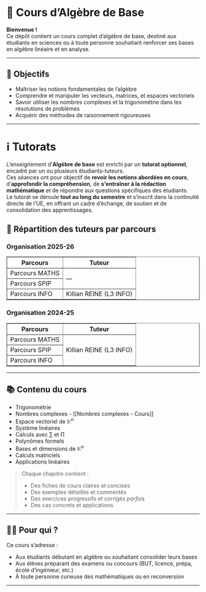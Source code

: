 # 📘 Cours d’Algèbre de Base

**Bienvenue !**  
Ce dépôt contient un cours complet d’algèbre de base, destiné aux étudiants en sciences ou à toute personne souhaitant renforcer ses bases en algèbre linéaire et en analyse.

---

## 🎯 Objectifs
- Maîtriser les notions fondamentales de l’algèbre
- Comprendre et manipuler les vecteurs, matrices, et espaces vectoriels
- Savoir utiliser les nombres complexes et la trigonométrie dans les résolutions de problèmes
- Acquérir des méthodes de raisonnement rigoureuses

---

# ℹ️ Tutorats

L’enseignement d’**Algèbre de base** est enrichi par un **tutorat optionnel**, encadré par un ou plusieurs étudiants-tuteurs.  
Ces séances ont pour objectif de **revoir les notions abordées en cours**, d’**approfondir la compréhension**, de **s'entraîner à la rédaction mathématique** et de répondre aux questions spécifiques des étudiants.  
Le tutorat se déroule **tout au long du semestre** et s’inscrit dans la continuité directe de l’UE, en offrant un cadre d’échange, de soutien et de consolidation des apprentissages.

## 👥 Répartition des tuteurs par parcours

### Organisation 2025-26

<table border="1" cellpadding="8" cellspacing="0">
  <thead>
    <tr>
      <th>Parcours</th>
      <th>Tuteur</th>
    </tr>
  </thead>
  <tbody>
    <tr>
      <td>Parcours MATHS</td>
      <td rowspan="2">—</td>
    </tr>
    <tr>
      <td>Parcours SPIP</td>
    </tr>
    <tr>
      <td>Parcours INFO</td>
      <td>Killian REINE (L3 INFO)</td>
    </tr>
  </tbody>
</table>

### Organisation 2024-25
<table border="1" cellpadding="8" cellspacing="0">
  <thead>
    <tr>
      <th>Parcours</th>
      <th>Tuteur</th>
    </tr>
  </thead>
  <tbody>
    <tr>
      <td>Parcours MATHS</td>
      <td rowspan="3" valign="center" align="center">Killian REINE (L3 INFO)</td>
    </tr>
    <tr>
      <td>Parcours SPIP</td>
    </tr>
    <tr>
      <td>Parcours INFO</td>
    </tr>
  </tbody>
</table>

---

## 📚 Contenu du cours

- Trigonométrie
- Nombres complexes - [[Nombres complexes - Cours]]
- Espace vectoriel de $\mathbb{K}^n$
- Système linéaires
- Calculs avec $\sum$ et $\prod$
- Polynômes formels
- Bases et dimensions de $\mathbb{K}^n$
- Calculs matriciels
- Applications linéaires

> Chaque chapitre contient :
> - Des fiches de cours claires et concises
> - Des exemples détaillés et commentés
> - Des exercices progressifs et corrigés *parfois*
> - Des cas concrets et applications

---

## 👨‍🎓 Pour qui ?

Ce cours s’adresse :
- Aux étudiants débutant en algèbre ou souhaitant consolider leurs bases
- Aux élèves préparant des examens ou concours (BUT, licence, prépa, école d’ingénieur, etc.)
- À toute personne curieuse des mathématiques ou en reconversion

---
